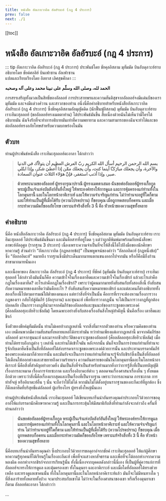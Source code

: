 ```yaml
---
title: หนังสือ อัลเกาะวาอิด อัลอัรบะอ์ (กฎ 4 ประการ)
prev: false
next: ./1
---
```

[[toc]]
# หนังสือ อัลเกาะวาอิด อัลอัรบะอ์ (กฎ 4 ประการ)
::: tip อัลเกาะวาอิด อัลอัรบะอ์ (กฎ 4 ประการ)
ประพันธ์โดย ชัยคุลอิสลาม มุฮัมมัด บินอับดุลวะฮ์ฮาบ  
อธิบายโดย ชัยค์ศอลิฮ์ บินเฟาซาน อัลเฟาซาน  
แปลและเรียบเรียงโดย อิลยาส เลิศสุขศักดา
:::

**الحمد لله، وصلى الله وسلّم على نبينا محمد وعلى آله وصحبه**

การสรรเสริญทั้งมวลเป็นสิทธิ์ของอัลลอฮ์ การประสาทพรและความสันติสุขจากอัลลอฮ์จงมีแด่นบีของเรามุฮัมมัด และจงมีแด่วงศ์วาน และสาวกของท่าน
อนึ่งนี่คือคำอธิบายสำหรับหนังสืออัลเกาะวาอิด อัลอัรบะอ์ (กฎ 4 ประการ) ซึ่งชัยคุลอิสลามอัลมุญัดดิด (นักฟื้นฟูอิสลาม) มุฮัมมัด บินอับดุลวะฮ์ฮาบ เราะฮิมะฮุลลอฮ์ (ขออัลลอฮ์ทรงเมตตาท่าน) ได้ประพันธ์มันขึ้น สืบเนื่องด้วยฉันไม่เห็นว่ามีใครได้อธิบายมัน ฉันจึงรักที่จะทำการอธิบายมันเท่าที่ความพยายาม และความสามารถของฉันจะทำได้และขอต่ออัลลอฮ์ทรงอภัยโทษสำหรับความบกพร่องในมัน

## ตัวบท

ท่านผู้ประพันธ์หนังสือ เราะฮิมะฮุลลอฮ์ตะอาลา ได้กล่าวว่า

> **بسم الله الرحمن الرحيم
أسأل الله الكريم ربّ العرش العظيم أن يتولاّك في الدنيا والآخرة، وأن يجعلك مبارَكـًا أينما كنت، وأن يجعلك ممّن إذا أُعطيَ شكر، وإذا ابتُلي صبر، وإذا أذنب استغفر، فإنّ هؤلاء الثلاث عنوان السعادة.**

> **ด้วยพระนามของอัลลอฮ์ ผู้ทรงกรุณาปราณี ผู้ทรงเมตตาเสมอ ฉันขอต่ออัลลอฮ์ผู้ทรงเกื้อกูล พระผู้เป็นเจ้าแห่งบัลลังก์อันยิ่งใหญ่ ให้พระองค์ทรงให้การดูแล และการคุ้มครองแก่ท่านทั้งในโลกดุนยานี้ และในโลกหน้าอาคิเราะฮ์ และให้ความจำเจริญแก่ท่าน ไม่ว่าท่านจะอยู่ที่ใดก็ตาม และให้ท่านเป็นผู้ที่เมื่อได้รับ (ความโปรดปราน) ก็ขอบคุณ เมื่อถูกทดสอบก็อดทน และเมื่อกระทำความผิดก็ขออภัยโทษ เพราะแท้จริงสิ่งทั้ง 3 นี้ คือ หัวหน้าของความสุขทั้งหลาย**

## คำอธิบาย

นี่คือ หนังสืออัลเกาะวาอิด อัลอัรบะอ์ (กฎ 4 ประการ) ซึ่งชัยคุลอิสลาม มุฮัมมัด บินอับดุลวะฮ์ฮาบ เราะฮิมะฮุลลอฮ์ ได้ประพันธ์มันขึ้นมา และมันคือสารที่อยู่โดด ๆ แต่ว่าถูกตีพิมพ์มาพร้อมกับหนังสือษะลาษะฮ์อัลอุศูล (รากฐาน 3 ประการ) เนื่องเพราะความจำเป็นที่จะให้สิ่งนี้ได้ไปถึงมือของนักศึกษาหาความรู้ ส่วนคำว่า “อัลเกาะวาอิด (กฎหลายข้อ)” เป็นพหูพจน์ของคำว่า “อัลกออิดะฮ์ (กฎหนึ่งข้อ)” ซึ่ง “อัลกออิดะฮ์” หมายถึง รากฐานซึ่งมีประเด็นมากมายแตกแขนงออกไปจากมัน หรือก็คือมีกิ่งก้านสาขามากมายนั่นเอง

และเนื้อหาของ อัลเกาะวาอิด อัลอัรบะอ์ (กฎ 4 ประการ) ที่ชัยค์ (มุฮัมมัด บินอับดุลวะฮ์ฮาบ) เราะฮิมะฮุลลอฮ์ ได้กล่าวถึงมันนั้นก็คือ ความเข้าใจในเรื่องเตาฮีดและความเข้าใจในเรื่องชิรก์ แล้วอะไรเล่าคือกฎในเรื่องเตาฮีด? อะไรเล่าคือกฎในเรื่องชิรก์? เพราะว่าผู้คนมากมายยังสับสนกับทั้งสองสิ่งนี้ ยังสับสนกับความหมายของเตาฮีดว่ามันคืออะไร  ? ยังสับสนกับความหมายของชิรก์ และแต่ละคนก็ต่างอธิบายทั้งสองเรื่องนี้ไปตามอารมณ์ใฝ่ต่ำของตนเอง แต่ทว่าสิ่งที่จำเป็นนั้น คือการที่เราจะต้องหวนเรื่องการวางกฎของเรา กลับไปสู่คัมภีร์ (อัลกุรอาน) และซุนนะฮ์ เพื่อที่การวางกฎนั้น จะได้เป็นการวางกฎที่ถูกต้อง ปลอดภัย เป็นการวางกฎที่นำมาจากคัมภีร์ของอัลลอฮ์และซุนนะฮ์ของเราะซูลของพระองค์ (ศ็อลลัลลอฮุอะลัยฮิวะซัลลัม) โดยเฉพาะอย่างยิ่งกับสองเรื่องอันสิ่งใหญ่สำคัญนี้ นั่นคือเรื่อง เตาฮีดและชิรก์	

ซึ่งตัวของชัยค์มุฮัมมัดนั้น ท่านไม่เคยอ้างกฎเหล่านี้ จากสิ่งที่มาจากตัวของท่าน หรือความคิดของท่านเอง เหมือนพวกมีความสับสนทั้งหลายแหล่ได้กระทำมัน ทว่าท่านเพียงแต่เอากฎเหล่านี้ มาจากคัมภีร์ของอัลลอฮ์ มาจากซุนนะฮ์ และมาจากชีวประวัติของเราะซูลของอัลลอฮ์ (ศ็อลลัลลอฮุอะลัยฮิวะซัลลัม)
เมื่อท่านได้ทราบถึงกฎต่าง ๆ เหล่านี้ และท่านได้เข้าใจมัน หลังจากนั้น มันก็จะเป็นการง่ายแก่ท่านที่ท่านจะรู้จักกับเตาฮีดซึ่งเป็นสิ่งที่อัลลอฮ์ได้ส่งบรรดาเราะซูลของพระองค์ด้วยการนั้น และประทานบรรดาคัมภีร์ของพระองค์ลงมาก็ด้วยการนั้น และมันยังจะเป็นการง่ายแก่ท่านที่ท่านจะรู้จักกับชิรก์ซึ่งเป็นสิ่งที่อัลลอฮ์ได้เตือนให้ออกห่างและสาธยายถึงความร้ายแรง ความอันตรายของมันในโลกดุนยานี้และในโลกหน้าอาคิเราะฮ์ นี่คือสิ่งที่สำคัญอย่างยวดยิ่ง มันเป็นสิ่งที่จำเป็นสำหรับท่านมากยิ่งกว่าการรู้สิ่งที่เป็นบทบัญญัติเรื่องการละหมาด เรื่องการจ่ายซะกาต และเรื่องอิบาดะฮ์ต่าง ๆ ตลอดจนเรื่องศาสนาเรื่องอื่น ๆ ทั้งหมดอีกด้วย เพราะว่าสิ่งนี้คือเรื่องแรกสุดและเป็นเรื่องที่เป็นรากฐาน เพราะว่าการละหมาด การซะกาต การทำฮัจญ์ หรืออิบาดะฮ์อื่น ๆ นั้น จะถือว่าใช้ไม่ได้ หากมันไม่ได้ตั้งอยู่บนรากฐานของอะกีดะฮ์ที่ถูกต้อง ซึ่งก็คือเตาฮีดที่บริสุทธิ์แด่อัลลอฮ์ ผู้เกรียงไกร ผู้ทรงยิ่งใหญ่นั่นเอง

ท่านผู้ประพันธ์หนังสือเล่มนี้ เราะฮิมะฮุลลอฮ์ ได้เขียนบทเกริ่นนำอันทรงคุณค่าประกอบไว้ด้วยการขอดุอาอ์ให้แก่บรรดานักศึกษาหาความรู้ และเป็นการกระตุ้นให้มีสมาธิกับสิ่งที่ท่านกำลังจะกล่าวถึง ครั้นที่ท่านกล่าวว่า

> **ฉันขอต่ออัลลอฮ์ผู้ทรงเกื้อกูล พระผู้เป็นเจ้าแห่งบัลลังก์อันยิ่งใหญ่ ให้พระองค์ทรงให้การดูแล และการคุ้มครองแก่ท่านทั้งในโลกดุนยานี้ และในโลกหน้าอาคิเราะฮ์ และให้ความจำเจริญแก่ท่าน ไม่ว่าท่านจะอยู่ที่ใดก็ตาม และให้ท่านเป็นผู้ที่เมื่อได้รับ (ความโปรดปราน) ก็ขอบคุณ เมื่อถูกทดสอบก็อดทน และเมื่อกระทำความผิดก็ขออภัยโทษ เพราะแท้จริงสิ่งทั้ง 3 นี้ คือ หัวหน้าของความสุขทั้งหลาย**

นี่คือบทเกริ่นนำอันทรงคุณค่า ซึ่งประกอบไว้ด้วยการขอดุอาอ์จากชัยค์ เราะฮิมะฮุลลอฮ์ ให้แก่ผู้ศึกษาหาความรู้ทุกคนที่ได้เรียนรู้ในเรื่องอะกีดะฮ์ เพื่อที่จะแสวงหาสัจธรรม และเพื่อที่จะได้ออกห่างจากความหลงผิด ออกห่างจากชิรก์จากการเรียนรู้นั้น ทั้งนี้เนื่องจากบุคคลดังกล่าวนี้นี่เอง ที่เป็นผู้ที่คู่ควรแก่การที่อัลลอฮ์จะทรงให้การดูแล และคุ้มครองเขา ทั้งในดุนยา และอาคิเราะฮ์ และเมื่อใดที่อัลลอฮ์ได้ทรงช่วยเหลือ และทรงดูแลเขาคนนั้น ทั้งในโลกดุนยานี้และในโลกหน้าอาคิเราะฮ์แล้ว มันก็จะไม่มีหนทางใด ๆ ที่สิ่งเลวร้ายทั้งหลายทั้งปวง จะมาประสบกับเขาได้ ไม่ว่าจะในเรื่องศาสนาของเขา หรือเรื่องดุนยาเขาก็ตาม อัลลอฮ์ตะอาลา ได้กล่าวว่า

...
